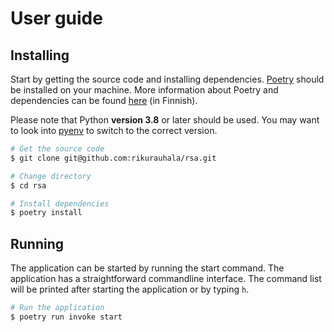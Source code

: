 # User guide

## Installing

Start by getting the source code and installing dependencies. [Poetry](https://python-poetry.org/) should be installed on your machine. More information about Poetry and dependencies can be found [here](https://ohjelmistotekniikka-hy.github.io/python/viikko2#poetry-ja-riippuvuuksien-hallinta) (in Finnish).

Please note that Python **version 3.8** or later should be used. You may want to look into [pyenv](https://github.com/pyenv/pyenv) to switch to the correct version.

```bash
# Get the source code
$ git clone git@github.com:rikurauhala/rsa.git

# Change directory
$ cd rsa

# Install dependencies
$ poetry install
```

## Running

The application can be started by running the start command. The application has a straightforward commandline interface. The command list will be printed after starting the application or by typing `h`. 

```bash
# Run the application
$ poetry run invoke start
```
